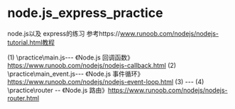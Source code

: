 # node.js_express_practice
node.js以及 express的练习 参考https://www.runoob.com/nodejs/nodejs-tutorial.html教程

(1) \practice\main.js---             《Node.js 回调函数》https://www.runoob.com/nodejs/nodejs-callback.html
(2) \practice\main_event.js---       《Node.js 事件循环》https://www.runoob.com/nodejs/nodejs-event-loop.html
(3) ---
(4) \practice\router --    《Node.js 路由》https://www.runoob.com/nodejs/nodejs-router.html
